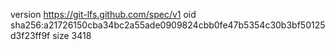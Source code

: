 version https://git-lfs.github.com/spec/v1
oid sha256:a21726150cba34bc2a55ade0909824cbb0fe47b5354c30b3bf50125d3f23ff9f
size 3418
